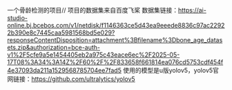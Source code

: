 一个骨龄检测的项目//
项目的数据集来自百度飞桨
数据集链接：https://ai-studio-online.bj.bcebos.com/v1/netdisk/f1146363ce5d43ea9eeede8836c97ac22922b390e8c7445caa5981568bd5e029?responseContentDisposition=attachment%3Bfilename%3Dbone_age_datasets.zip&authorization=bce-auth-v1%2F5cfe9a5e1454405eb2a975c43eace6ec%2F2025-05-17T08%3A34%3A14Z%2F60%2F%2F833658f661814ea076cd5753cdf454f4e37093da211a1529568785704ee7fad5
使用的模型是u版yolov5，yolov5官网链接：https://github.com/ultralytics/yolov5
